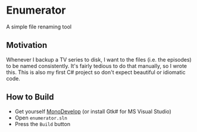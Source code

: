 Enumerator
==========

A simple file renaming tool


Motivation
----------
Whenever I backup a TV series to disk, I want to the files (i.e. the episodes)
to be named consistently. It's fairly tedious to do that manually, so I wrote
this. This is also my first C# project so don't expect beautiful or idiomatic
code.


How to Build
------------
- Get yourself [MonoDevelop](http://www.monodevelop.com) (or install Gtk# for MS Visual Studio)
- Open `enumerator.sln`
- Press the `Build` button
